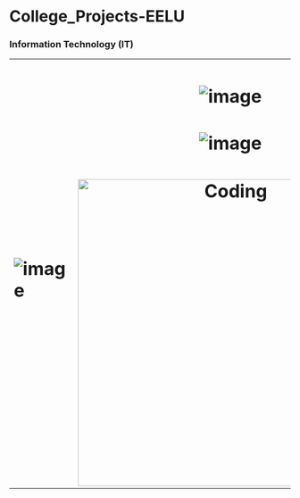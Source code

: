 # College_Projects-EELU
### Information Technology (IT)

<table align="center">
<tr border="none">
<td width="80%" align="left">
  
#  ![image](https://github.com/user-attachments/assets/0bc8aded-8e4a-4deb-a825-62425f22d1c6)


</td>
<td width="50%" align="center">

 # ![image](https://github.com/user-attachments/assets/6ab14083-fe7c-41d8-8441-21c0b66dcd25)

 # ![image](https://github.com/user-attachments/assets/c2fa21ab-dbea-400a-a8cd-86880699266d)

 # <img align="right" alt="Coding" width="550" src="https://repository-images.githubusercontent.com/588181932/e36ec678-7984-4cdd-8e4c-a3932772ff8e">

 # 

  
  </td>
</tr>
</table>
